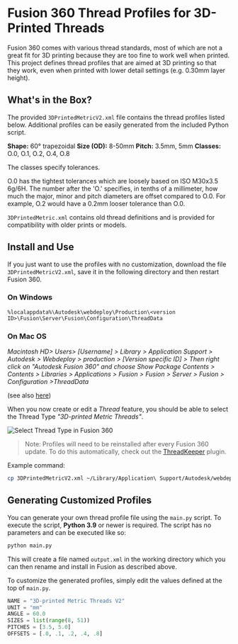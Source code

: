 # Fusion 360 Thread Profiles for 3D-Printed Threads

Fusion 360 comes with various thread standards, most of which are not a great
fit for 3D printing because they are too fine to work well when printed. This
project defines thread profiles that are aimed at 3D printing so that they
work, even when printed with lower detail settings (e.g. 0.30mm layer height).

## What's in the Box?

The provided `3DPrintedMetricV2.xml` file contains the thread profiles listed
below. Additional profiles can be easily generated from the included Python
script.

**Shape:** 60° trapezoidal
**Size (OD):** 8-50mm
**Pitch:** 3.5mm, 5mm
**Classes:** O.0, O.1, O.2, O.4, O.8

The classes specify tolerances.

O.0 has the tightest tolerances which are loosely based on ISO M30x3.5 6g/6H.
The number after the 'O.' specifies, in tenths of a millimeter, how much the
major, minor and pitch diameters are offset compared to O.0. For example, O.2
would have a 0.2mm looser tolerance than O.0.

`3DPrintedMetric.xml` contains old thread definitions and is provided for
compatibility with older prints or models.

## Install and Use

If you just want to use the profiles with no customization, download the file
`3DPrintedMetricV2.xml`, save it in the following directory and then restart
Fusion 360.

### On Windows

```
%localappdata%\Autodesk\webdeploy\Production\<version ID>\Fusion\Server\Fusion\Configuration\ThreadData
```

### On Mac OS

*Macintosh HD> Users> [Username] > Library > Application Support > Autodesk >
Webdeploy > production > [Version specific ID] > Then right click on "Autodesk
Fusion 360" and choose Show Package Contents > Contents > Libraries >
Applications > Fusion > Fusion > Server > Fusion > Configuration >ThreadData*

(see also [here](https://knowledge.autodesk.com/support/fusion-360/learn-explore/caas/sfdcarticles/sfdcarticles/Custom-Threads-in-Fusion-360.html))

When you now create or edit a *Thread* feature, you should be able to select
the Thread Type *"3D-printed Metric Threads"*.

![Select Thread Type in Fusion 360](ss_fusion.png)

> Note: Profiles will need to be reinstalled after every Fusion 360 update. To
> do this automatically, check out the
> [ThreadKeeper](https://github.com/thomasa88/ThreadKeeper) plugin.

Example command:

```sh
cp 3DPrintedMetricV2.xml ~/Library/Application\ Support/Autodesk/webdeploy/production/6997599ab67b7e881f25c2311930a0abc5af662e/Autodesk\ Fusion\ 360.app/Contents/Libraries/Applications/Fusion/Fusion/Server/Fusion/Configuration/ThreadData/
```

## Generating Customized Profiles

You can generate your own thread profile file using the `main.py` script.
To execute the script, **Python 3.9** or newer is required.
The script has no parameters and can be executed like so:

```bash
python main.py
```

This will create a file named `output.xml` in the working directory which you
can then rename and install in Fusion as described above.

To customize the generated profiles, simply edit the values defined at the top
of `main.py`.

```python
NAME = "3D-printed Metric Threads V2"
UNIT = "mm"
ANGLE = 60.0
SIZES = list(range(8, 51))
PITCHES = [3.5, 5.0]
OFFSETS = [.0, .1, .2, .4, .8]
```

